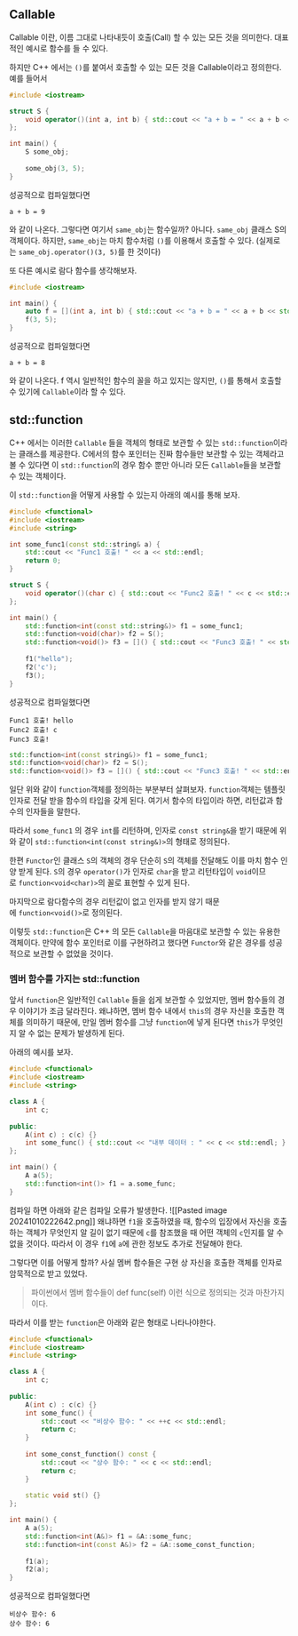 
## Callable

Callable 이란, 이름 그대로 나타내듯이 호출(Call) 할 수 있는 모든 것을 의미한다. 대표적인 예시로 함수를 들 수 있다.

하지만 C++ 에서는 `()`를 붙여서 호출할 수 있는 모든 것을 Callable이라고 정의한다. 예를 들어서
```cpp
#include <iostream>

struct S {
	void operator()(int a, int b) { std::cout << "a + b = " << a + b << std::endl; }
};

int main() {
	S some_obj;
	
	some_obj(3, 5);
}
```
성공적으로 컴파일했다면
```
a + b = 9
```
와 같이 나온다. 그렇다면 여기서 `same_obj`는 함수일까? 아니다. `same_obj` 클래스 S의 객체이다. 하지만, `same_obj`는 마치 함수처럼 `()`를 이용해서 호출할 수 있다. (실제로는 `same_obj.operator()(3, 5)`를 한 것이다)

또 다른 예시로 람다 함수를 생각해보자.
```cpp
#include <iostream>

int main() {
	auto f = [](int a, int b) { std::cout << "a + b = " << a + b << std::endl; };
	f(3, 5);
}
```
성공적으로 컴파일했다면
```
a + b = 8
```
와 같이 나온다. f 역시 일반적인 함수의 꼴을 하고 있지는 않지만, `()`를 통해서 호출할 수 있기에 `Callable`이라 할 수 있다.

## std::function

C++ 에서는 이러한 `Callable` 들을 객체의 형태로 보관할 수 있는 `std::function`이라는 클래스를 제공한다. C에서의 함수 포인터는 진짜 함수들만 보관할 수 있는 객체라고 볼 수 있다면 이 `std::function`의 경우 함수 뿐만 아니라 모든 `Callable`들을 보관할 수 있는 객체이다.

이 `std::function`을 어떻게 사용할 수 있는지 아래의 예시를 통해 보자.
```cpp
#include <functional>
#include <iostream>
#include <string>

int some_func1(const std::string& a) {
	std::cout << "Func1 호출! " << a << std::endl;
	return 0;
}

struct S {
	void operator()(char c) { std::cout << "Func2 호출! " << c << std::endl; }
};

int main() {
	std::function<int(const std::string&)> f1 = some_func1;
	std::function<void(char)> f2 = S();
	std::function<void()> f3 = []() { std::cout << "Func3 호출! " << std::endl; };
	
	f1("hello");
	f2('c');
	f3();
}
```
성공적으로 컴파일했다면
```
Func1 호출! hello
Func2 호출! c
Func3 호출!
```

```cpp
std::function<int(const string&)> f1 = some_func1;
std::function<void(char)> f2 = S();
std::function<void()> f3 = []() { std::cout << "Func3 호출! " << std::endl; };
```
일단 위와 같이 `function`객체를 정의하는 부분부터 살펴보자. `function`객체는 템플릿 인자로 전달 받을 함수의 타입을 갖게 된다. 여기서 함수의 타입이라 하면, 리턴값과 함수의 인자들을 말한다.

따라서 `some_func1` 의 경우 `int`를 리턴하며, 인자로 `const string&`을 받기 때문에 위와 같이 `std::function<int(const string&)>`의 형태로 정의된다.

한편 `Functor`인 클래스 `S`의 객체의 경우 단순히 `S`의 객체를 전달해도 이를 마치 함수 인양 받게 된다. `S`의 경우 `operator()`가 인자로 `char`을 받고 리턴타입이 `void`이므로 `function<void<char)>`의 꼴로 표현할 수 있게 된다.

마지막으로 람다함수의 경우 리턴값이 없고 인자를 받지 않기 때문에 `function<void()>`로 정의된다.

이렇듯 `std::function`은 C++ 의 모든 `Callable`을 마음대로 보관할 수 있는 유용한 객체이다. 만약에 함수 포인터로 이를 구현하려고 했다면 `Functor`와 같은 경우를 성공적으로 보관할 수 없었을 것이다.

### 멤버 함수를 가지는 std::function

앞서 `function`은 일반적인 `Callable` 들을 쉽게 보관할 수 있었지만, 멤버 함수들의 경우 이야기가 조금 달라진다. 왜냐하면, 멤버 함수 내에서 `this`의 경우 자신을 호출한 객체를 의미하기 때문에, 만일 멤버 함수를 그냥 `function`에 넣게 된다면 `this`가 무엇인지 알 수 없는 문제가 발생하게 된다.

아래의 예시를 보자.
```cpp
#include <functional>
#include <iostream>
#include <string>

class A {
	int c;
	
public:
	A(int c) : c(c) {}
	int some_func() { std::cout << "내부 데이터 : " << c << std::endl; }
};

int main() {
	A a(5);
	std::function<int()> f1 = a.some_func;
}
```
컴파일 하면 아래와 같은 컴파일 오류가 발생한다.
![[Pasted image 20241010222642.png]]
왜냐하면 `f1`을 호출하였을 때, 함수의 입장에서 자신을 호출하는 객체가 무엇인지 알 길이 없기 때문에 `c`를 참조했을 때 어떤 객체의 `c`인지를 알 수 없을 것이다. 따라서 이 경우 `f1`에 `a`에 관한 정보도 추가로 전달해야 한다.

그렇다면 이를 어떻게 할까? 사실 멤버 함수들은 구현 상 자신을 호출한 객체를 인자로 암묵적으로 받고 있었다.

> 파이썬에서 멤버 함수들이 def func(self) 이런 식으로 정의되는 것과 마찬가지이다.

따라서 이를 받는 `function`은 아래와 같은 형태로 나타나야한다.
```cpp
#include <functional>
#include <iostream>
#include <string>

class A {
	int c;
	
public:
	A(int c) : c(c) {}
	int some_func() {
		std::cout << "비상수 함수: " << ++c << std::endl;
		return c;
	}
	
	int some_const_function() const {
		std::cout << "상수 함수: " << c << std::endl;
		return c;
	}
	
	static void st() {}
};

int main() {
	A a(5);
	std::function<int(A&)> f1 = &A::some_func;
	std::function<int(const A&)> f2 = &A::some_const_function;
	
	f1(a);
	f2(a);
}
```
성공적으로 컴파일했다면
```
비상수 함수: 6
상수 함수: 6
```